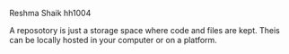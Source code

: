 Reshma Shaik 
hh1004 

A reposotory is just a storage space where code and files are kept. Theis can be locally hosted in your computer or on a platform. 

